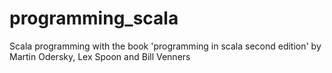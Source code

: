 # programming_scala
Scala programming with the book 'programming in scala second edition' by Martin Odersky, Lex Spoon and Bill Venners

